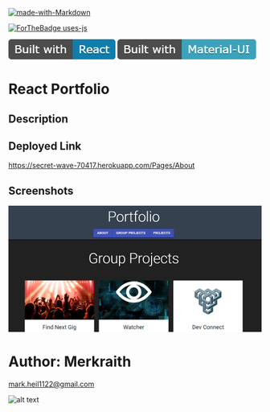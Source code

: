 
[![made-with-Markdown](https://img.shields.io/badge/Made%20with-Markdown-1f425f.svg)](http://commonmark.org)

[![ForTheBadge uses-js](http://ForTheBadge.com/images/badges/uses-js.svg)](http://ForTheBadge.com)

![react](/react.png)
![materialui](/materialui.png)

# React Portfolio



## Description



## Deployed Link

https://secret-wave-70417.herokuapp.com/Pages/About

## Screenshots
 
![portfolio](/portfolio.png) 

# Author: Merkraith

mark.heil1122@gmail.com

![alt text](https://github.com/Merkraith.png)